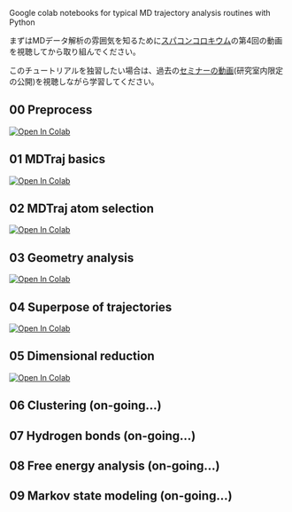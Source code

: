 Google colab notebooks for typical MD trajectory analysis routines with Python

まずはMDデータ解析の雰囲気を知るために[スパコンコロキウム](https://fugaku100kei.jp/events/colloquium/)の第4回の動画を視聴してから取り組んでください。

このチュートリアルを独習したい場合は、過去の[セミナーの動画](https://suitc.sharepoint.com/:v:/r/sites/GR_matsunagalab/Shared%20Documents/General/Recordings/%E3%82%B3%E3%83%B3%E3%83%94%E3%83%A5%E3%83%BC%E3%82%BF%E6%BC%94%E7%BF%924-20230719_150905-Meeting%20Recording.mp4?csf=1&web=1&e=S1Mx6i)(研究室内限定の公開)を視聴しながら学習してください。

## 00 Preprocess
[![Open In Colab](https://colab.research.google.com/assets/colab-badge.svg)](https://colab.research.google.com/github/matsunagalab/md_analysis/blob/main/00_preprocess.ipynb)

## 01 MDTraj basics
[![Open In Colab](https://colab.research.google.com/assets/colab-badge.svg)](https://colab.research.google.com/github/matsunagalab/md_analysis/blob/main/01_mdtraj_basics.ipynb)

## 02 MDTraj atom selection
[![Open In Colab](https://colab.research.google.com/assets/colab-badge.svg)](https://colab.research.google.com/github/matsunagalab/md_analysis/blob/main/02_mdtraj_atomselection.ipynb)

## 03 Geometry analysis
[![Open In Colab](https://colab.research.google.com/assets/colab-badge.svg)](https://colab.research.google.com/github/matsunagalab/md_analysis/blob/main/03_md_geometry.ipynb)

## 04 Superpose of trajectories
[![Open In Colab](https://colab.research.google.com/assets/colab-badge.svg)](https://colab.research.google.com/github/matsunagalab/md_analysis/blob/main/04_md_superpose.ipynb)

## 05 Dimensional reduction
[![Open In Colab](https://colab.research.google.com/assets/colab-badge.svg)](https://colab.research.google.com/github/matsunagalab/md_analysis/blob/main/05_md_dimensionalreduction.ipynb)

## 06 Clustering (on-going...)

## 07 Hydrogen bonds (on-going...)

## 08 Free energy analysis (on-going...)

## 09 Markov state modeling (on-going...)

